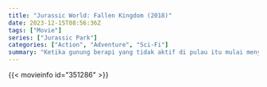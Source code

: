 ```yaml
---
title: "Jurassic World: Fallen Kingdom (2018)"
date: 2023-12-15T08:56:36Z
tags: ["Movie"]
series: ["Jurassic Park"]
categories: ["Action", "Adventure", "Sci-Fi"]
summary: "Ketika gunung berapi yang tidak aktif di pulau itu mulai menyala kembali, Owen dan Claire melakukan kampanye untuk menyelamatkan dinosaurus yang tersisa dari peristiwa tingkat kepunahan ini."
---
```


<mux-player stream-type="on-demand"
src="https://kp3d-my.sharepoint.com/personal/ryoo_kp3d_onmicrosoft_com/_layouts/15/download.aspx?share=EToFyi6IZ99Ei-2nccLytiMBXlx7k8kTjg9PlZwgzEvuzQ" prefer-playback="mse" controls>

</mux-player>


{{< movieinfo id="351286" >}}

<script src="https://cdn.jsdelivr.net/npm/@mux/mux-player"></script>

 <script type="application/ld+json ">
{
"@context": "https://schema.org/",
"@type": "VideoObject",
"name": "Jurassic World: Fallen Kingdom (2018)",
"contentUrl": "https://stream.mux.com/V1C1QeznQ54rVO1e25sDF3hVoXgtEe7f01fjqwrPkeWY.m3u8",
"thumbnailUrl": "https://www.themoviedb.org/t/p/original/zr2R7hvAl1awiZO1PFsGPz12r2S.jpg?width=314&fit_mode=preserve&time=25",
"uploadDate": "2023-12-15T08:56:36Z",
}

</script>
